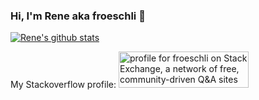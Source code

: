 ### Hi, I'm Rene aka froeschli 👋

[![Rene's github stats](https://github-readme-stats.vercel.app/api?username=poyyaren&show_icons=true&count_private=true&theme=tokyonight)](https://github.com/poyyaren/github-readme-stats)

My Stackoverflow profile:
<a href="https://stackoverflow.com/users/431657/froeschli">
<img src="https://stackoverflow.com/users/flair/431657.png" width="208" height="58" alt="profile for froeschli on Stack Exchange, a network of free, community-driven Q&amp;A sites" title="profile for froeschli on Stack Exchange, a network of free, community-driven Q&amp;A sites">
</a>

<!--
**poyyaren/poyyaren** is a ✨ _special_ ✨ repository because its `README.md` (this file) appears on your GitHub profile.

Here are some ideas to get you started:

- 🔭 I’m currently working on ...
- 🌱 I’m currently learning ...
- 👯 I’m looking to collaborate on ...
- 🤔 I’m looking for help with ...
- 💬 Ask me about ...
- 📫 How to reach me: ...
- 😄 Pronouns: ...
- ⚡ Fun fact: ...
-->
